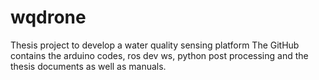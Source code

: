 # wqdrone

Thesis project to develop a water quality sensing platform
The GitHub contains the arduino codes, ros dev ws, python post processing and the thesis documents as well as manuals.


